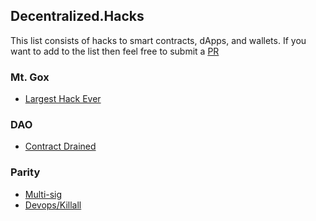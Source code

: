 ## Decentralized.Hacks

This list consists of hacks to smart contracts, dApps, and wallets. If you want to add to the list then feel free to submit a [PR](https://github.com/rickyplouis/decentralizedhacks)
### Mt. Gox
- [Largest Hack Ever](https://blockonomi.com/mt-gox-hack/)

### DAO

- [Contract Drained](https://www.coindesk.com/understanding-dao-hack-journalists/)

### Parity
- [Multi-sig](https://paritytech.io/the-multi-sig-hack-a-postmortem/)
- [Devops/Killall](https://medium.com/cybermiles/i-accidentally-killed-it-and-evaporated-300-million-6b975dc1f76b)
